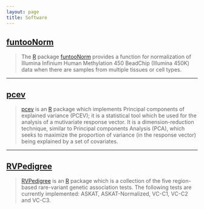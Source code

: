 ```yaml
---
layout: page
title: Software
---
```


<!--## Contents
{:.no_toc}

* Will be replaced with the ToC, excluding the "Contents" header
{:toc}-->

## [funtooNorm](https://github.com/GreenwoodLab/funtooNorm)

> The [R](http://cran.r-project.org/) package [funtooNorm](https://github.com/GreenwoodLab/funtooNorm) provides a function for normalization of Illumina Infinium Human Methylation 450 BeadChip (Illumina 450K) data when there are samples from multiple tissues or cell types.

----

## [pcev](https://github.com/GreenwoodLab/pcev)

> [pcev](https://github.com/GreenwoodLab/pcev) is an [R](http://cran.r-project.org/) package which implements Principal components of explained variance (PCEV); it is a statistical tool which be used for the analysis of a mutivariate response vector. It is a dimension-reduction technique, similar to Principal components Analysis (PCA), which seeks to maximize the proportion of variance (in the response vector) being explained by a set of covariates.

----

## [RVPedigree](https://github.com/GreenwoodLab/RVPedigree)

> [RVPedigree](https://github.com/GreenwoodLab/RVPedigree) is an [R](http://cran.r-project.org/) package which is a collection of the five region-based rare-variant genetic association tests. The following tests are currently implemented: ASKAT, ASKAT-Normalized, VC-C1, VC-C2 and VC-C3.




